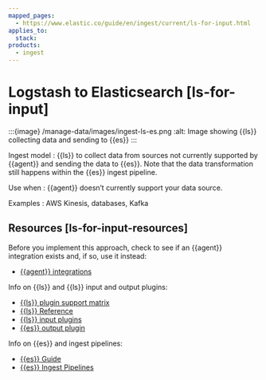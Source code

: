```yaml
---
mapped_pages:
  - https://www.elastic.co/guide/en/ingest/current/ls-for-input.html
applies_to:
  stack:
products:
  - ingest
---
```


# Logstash to Elasticsearch [ls-for-input]

:::{image} /manage-data/images/ingest-ls-es.png
:alt: Image showing {{ls}} collecting data and sending to {{es}}
:::

Ingest model
:   {{ls}} to collect data from sources not currently supported by {{agent}} and sending the data to {{es}}. Note that the data transformation still happens within the {{es}} ingest pipeline.

Use when
:   {{agent}} doesn’t currently support your data source.

Examples
:   AWS Kinesis, databases, Kafka


## Resources [ls-for-input-resources]

Before you implement this approach, check to see if an {{agent}} integration exists and, if so, use it instead:

* [{{agent}} integrations](https://docs.elastic.co/en/integrations)

Info on {{ls}} and {{ls}} input and output plugins:

* [{{ls}} plugin support matrix](https://www.elastic.co/support/matrix#logstash_plugins)
* [{{ls}} Reference](logstash://reference/index.md)
* [{{ls}} input plugins](logstash-docs-md://lsr/input-plugins.md)
* [{{es}} output plugin](logstash-docs-md://lsr/plugins-outputs-elasticsearch.md)

Info on {{es}} and ingest pipelines:

* [{{es}} Guide](elasticsearch://reference/index.md)
* [{{es}} Ingest Pipelines](../transform-enrich/ingest-pipelines.md)

